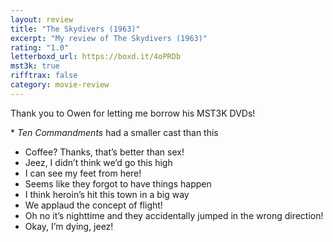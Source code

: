 ```yaml
---
layout: review
title: "The Skydivers (1963)"
excerpt: "My review of The Skydivers (1963)"
rating: "1.0"
letterboxd_url: https://boxd.it/4oPRDb
mst3k: true
rifftrax: false
category: movie-review
---
```


Thank you to Owen for letting me borrow his MST3K DVDs!

\* <i>Ten Commandments</i> had a smaller cast than this

- Coffee? Thanks, that’s better than sex!
- Jeez, I didn’t think we’d go this high
- I can see my feet from here!
- Seems like they forgot to have things happen
- I think heroin’s hit this town in a big way
- We applaud the concept of flight!
- Oh no it’s nighttime and they accidentally jumped in the wrong direction!
- Okay, I’m dying, jeez!
